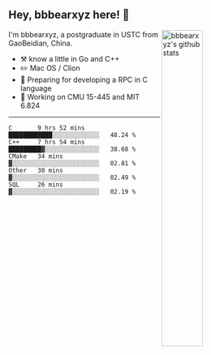 ## Hey, bbbearxyz here! :wave:

<img align="right" alt="bbbearxyz's github stats" width="40%" src="https://github-readme-stats.vercel.app/api?username=bbbearxyz&show_icons=true">

I'm bbbearxyz, a postgraduate in USTC from GaoBeidian, China.

-   :hammer_and_pick:    know a little in Go and C++
-   :pencil2: Mac OS / Clion
-   :seedling: Preparing for developing a RPC in C language 
-   :thinking: Working on CMU 15-445 and MIT 6.824
---
<!--START_SECTION:waka-->
```text
C       9 hrs 52 mins   ████████████░░░░░░░░░░░░░   48.24 % 
C++     7 hrs 54 mins   █████████▓░░░░░░░░░░░░░░░   38.68 % 
CMake   34 mins         ▓░░░░░░░░░░░░░░░░░░░░░░░░   02.81 % 
Other   30 mins         ▓░░░░░░░░░░░░░░░░░░░░░░░░   02.49 % 
SQL     26 mins         ▓░░░░░░░░░░░░░░░░░░░░░░░░   02.19 % 
```
<!--END_SECTION:waka-->

